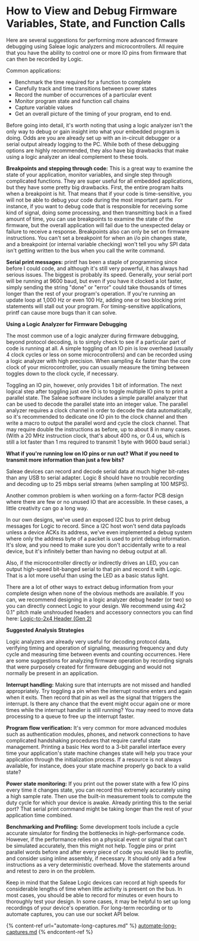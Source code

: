 # How to View and Debug Firmware Variables, State, and Function Calls

Here are several suggestions for performing more advanced firmware debugging using Saleae logic analyzers and microcontrollers. All require that you have the ability to control one or more IO pins from firmware that can then be recorded by Logic.

Common applications:

* Benchmark the time required for a function to complete
* Carefully track and time transitions between power states
* Record the number of occurrences of a particular event
* Monitor program state and function call chains
* Capture variable values
* Get an overall picture of the timing of your program, end to end.

Before going into detail, it's worth noting that using a logic analyzer isn't the only way to debug or gain insight into what your embedded program is doing. Odds are you are already set up with an in-circuit debugger or a serial output already logging to the PC. While both of these debugging options are highly recommended, they also have big drawbacks that make using a logic analyzer an ideal complement to these tools.

**Breakpoints and stepping through code:** This is a great way to examine the state of your application, monitor variables, and single step through complicated functions. They are super useful for all embedded applications, but they have some pretty big drawbacks. First, the entire program halts when a breakpoint is hit. That means that if your code is time-sensitive, you will not be able to debug your code during the most important parts. For instance, if you want to debug code that is responsible for receiving some kind of signal, doing some processing, and then transmitting back in a fixed amount of time, you can use breakpoints to examine the state of the firmware, but the overall application will fail due to the unexpected delay or failure to receive a response. Breakpoints also can only be set on firmware instructions. You can't set a breakpoint for when an i/o pin changes state, and a breakpoint (or internal variable checking) won't tell you why SPI data isn't getting written to the bus when you call the write command.

**Serial print messages:** printf has been a staple of programming since before I could code, and although it's still very powerful, it has always had serious issues. The biggest is probably its speed. Generally, your serial port will be running at 9600 baud, but even if you have it clocked a lot faster, simply sending the string "done" or "error" could take thousands of times longer than the rest of your program's operation. If you're running an update loop at 1,000 Hz or even 100 Hz, adding one or two blocking print statements will stall out your program. For timing-sensitive applications, printf can cause more bugs than it can solve.

**Using a Logic Analyzer for Firmware Debugging**

The most common use of a logic analyzer during firmware debugging, beyond protocol decoding, is to simply check to see if a particular part of code is running at all. A simple toggling of an IO pin is low overhead (usually 4 clock cycles or less on some microcontrollers) and can be recorded using a logic analyzer with high precision. When sampling 4x faster than the core clock of your microcontroller, you can usually measure the timing between toggles down to the clock cycle, if necessary.

Toggling an IO pin, however, only provides 1 bit of information. The next logical step after toggling just one IO is to toggle multiple IO pins to print a parallel state. The Saleae software includes a simple parallel analyzer that can be used to decode the parallel state into an integer value. The parallel analyzer requires a clock channel in order to decode the data automatically, so it's recommended to dedicate one IO pin to the clock channel and then write a macro to output the parallel word and cycle the clock channel. That may require double the instructions as before, up to about 8 in many cases. (With a 20 MHz instruction clock, that's about 400 ns, or 0.4 us, which is still a lot faster than 1 ms required to transmit 1 byte with 9600 baud serial.)

**What if you're running low on IO pins or run out? What if you need to transmit more information than just a few bits?**

Saleae devices can record and decode serial data at much higher bit-rates than any USB to serial adapter. Logic 8 should have no trouble recording and decoding up to 25 mbps serial streams (when sampling at 100 MSPS).

Another common problem is when working on a form-factor PCB design where there are few or no unused IO that are accessible. In these cases, a little creativity can go a long way.

In our own designs, we've used an exposed I2C bus to print debug messages for Logic to record. Since a I2C host won't send data payloads unless a device ACKs its address, we've even implemented a debug system where only the address byte of a packet is used to print debug information. It's slow, and you need to make sure you don't accidentally write to a real device, but it's infinitely better than having no debug output at all.

Also, if the microcontroller directly or indirectly drives an LED, you can output high-speed bit-banged serial to that pin and record it with Logic. That is a lot more useful than using the LED as a basic status light.

There are a lot of other ways to extract debug information from your complete design when none of the obvious methods are available. If you can, we recommend designing in a logic analyzer debug header (or two) so you can directly connect Logic to your design. We recommend using 4x2 0.1" pitch male unshrouded headers and accessory connectors you can find here: [Logic-to-2x4 Header (Gen 2)](https://www.saleae.com/accessories)

**Suggested Analysis Strategies**

Logic analyzers are already very useful for decoding protocol data, verifying timing and operation of signaling, measuring frequency and duty cycle and measuring time between events and counting occurrences. Here are some suggestions for analyzing firmware operation by recording signals that were purposely created for firmware debugging and would not normally be present in an application.

**Interrupt handling:** Making sure that interrupts are not missed and handled appropriately. Try toggling a pin when the interrupt routine enters and again when it exits. Then record that pin as well as the signal that triggers the interrupt. Is there any chance that the event might occur again one or more times while the interrupt handler is still running? You may need to move data processing to a queue to free up the interrupt faster.

**Program flow verification:** It's very common for more advanced modules such as authentication modules, phones, and network connections to have complicated handshaking procedures that require careful state management. Printing a basic Hex word to a 3-bit parallel interface every time your application's state machine changes state will help you trace your application through the initialization process. If a resource is not always available, for instance, does your state machine properly go back to a valid state?

**Power state monitoring:** If you print out the power state with a few IO pins every time it changes state, you can record this extremely accurately using a high sample rate. Then use the built-in measurement tools to compute the duty cycle for which your device is awake. Already printing this to the serial port? That serial print command might be taking longer than the rest of your application time combined.

**Benchmarking and Profiling:** Some development tools include a cycle accurate simulator for finding the bottlenecks in high-performance code. However, if the performance relies on a physical event or signal that can't be simulated accurately, then this might not help. Toggle pins or print parallel words before and after every piece of code you would like to profile, and consider using inline assembly, if necessary. It should only add a few instructions as a very deterministic overhead. Move the statements around and retest to zero in on the problem.

Keep in mind that the Saleae Logic devices can record at high speeds for considerable lengths of time when little activity is present on the bus. In most cases, you should be able to record for minutes or even hours to thoroughly test your design. In some cases, it may be helpful to set up long recordings of your device's operation. For long-term recording or to automate captures, you can use our socket API below.

{% content-ref url="automate-long-captures.md" %}
[automate-long-captures.md](automate-long-captures.md)
{% endcontent-ref %}
